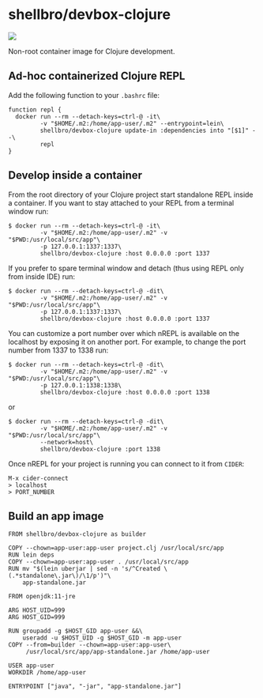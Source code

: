# shellbro/devbox-clojure

[![](https://img.shields.io/docker/cloud/build/shellbro/devbox-clojure)](https://hub.docker.com/r/shellbro/devbox-clojure/)

Non-root container image for Clojure development.

## Ad-hoc containerized Clojure REPL

Add the following function to your `.bashrc` file:

```
function repl {
  docker run --rm --detach-keys=ctrl-@ -it\
         -v "$HOME/.m2:/home/app-user/.m2" --entrypoint=lein\
         shellbro/devbox-clojure update-in :dependencies into "[$1]" --\
         repl
}
```

## Develop inside a container

From the root directory of your Clojure project start standalone REPL inside
a container. If you want to stay attached to your REPL from a terminal window
run:

```
$ docker run --rm --detach-keys=ctrl-@ -it\
         -v "$HOME/.m2:/home/app-user/.m2" -v "$PWD:/usr/local/src/app"\
         -p 127.0.0.1:1337:1337\
         shellbro/devbox-clojure :host 0.0.0.0 :port 1337
```

If you prefer to spare terminal window and detach (thus using REPL only
from inside IDE) run:

```
$ docker run --rm --detach-keys=ctrl-@ -dit\
         -v "$HOME/.m2:/home/app-user/.m2" -v "$PWD:/usr/local/src/app"\
         -p 127.0.0.1:1337:1337\
         shellbro/devbox-clojure :host 0.0.0.0 :port 1337
```

You can customize a port number over which nREPL is available on the localhost
by exposing it on another port. For example, to change the port number from 1337
to 1338 run:

```
$ docker run --rm --detach-keys=ctrl-@ -dit\
         -v "$HOME/.m2:/home/app-user/.m2" -v "$PWD:/usr/local/src/app"\
         -p 127.0.0.1:1338:1338\
         shellbro/devbox-clojure :host 0.0.0.0 :port 1338
```

or

```
$ docker run --rm --detach-keys=ctrl-@ -dit\
         -v "$HOME/.m2:/home/app-user/.m2" -v "$PWD:/usr/local/src/app"\
         --network=host\
         shellbro/devbox-clojure :port 1338
```

Once nREPL for your project is running you can connect to it from `CIDER`:

```
M-x cider-connect
> localhost
> PORT_NUMBER
```

## Build an app image

```
FROM shellbro/devbox-clojure as builder

COPY --chown=app-user:app-user project.clj /usr/local/src/app
RUN lein deps
COPY --chown=app-user:app-user . /usr/local/src/app
RUN mv "$(lein uberjar | sed -n 's/^Created \(.*standalone\.jar\)/\1/p')"\
    app-standalone.jar

FROM openjdk:11-jre

ARG HOST_UID=999
ARG HOST_GID=999

RUN groupadd -g $HOST_GID app-user &&\
    useradd -u $HOST_UID -g $HOST_GID -m app-user
COPY --from=builder --chown=app-user:app-user\
     /usr/local/src/app/app-standalone.jar /home/app-user

USER app-user
WORKDIR /home/app-user

ENTRYPOINT ["java", "-jar", "app-standalone.jar"]
```
